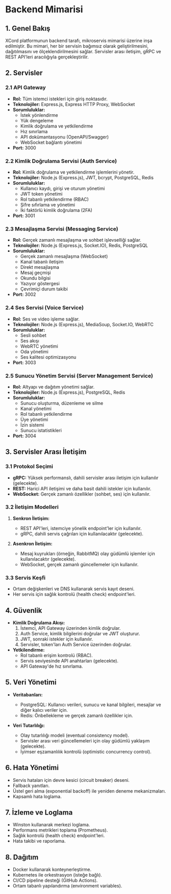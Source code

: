 # Backend Mimarisi

## 1. Genel Bakış

XCord platformunun backend tarafı, mikroservis mimarisi üzerine inşa edilmiştir. Bu mimari, her bir servisin bağımsız olarak geliştirilmesini, dağıtılmasını ve ölçeklendirilmesini sağlar. Servisler arası iletişim, gRPC ve REST API'leri aracılığıyla gerçekleştirilir.

## 2. Servisler

### 2.1 API Gateway

-   **Rol:** Tüm istemci istekleri için giriş noktasıdır.
-   **Teknolojiler:** Express.js, Express HTTP Proxy, WebSocket
-   **Sorumluluklar:**
    -   İstek yönlendirme
    -   Yük dengeleme
    -   Kimlik doğrulama ve yetkilendirme
    -   Hız sınırlama
    -   API dokümantasyonu (OpenAPI/Swagger)
    -   WebSocket bağlantı yönetimi
-   **Port:** 3000

### 2.2 Kimlik Doğrulama Servisi (Auth Service)

-   **Rol:** Kimlik doğrulama ve yetkilendirme işlemlerini yönetir.
-   **Teknolojiler:** Node.js (Express.js), JWT, bcrypt, PostgreSQL, Redis
-   **Sorumluluklar:**
    -   Kullanıcı kaydı, girişi ve oturum yönetimi
    -   JWT token yönetimi
    -   Rol tabanlı yetkilendirme (RBAC)
    -   Şifre sıfırlama ve yönetimi
    -   İki faktörlü kimlik doğrulama (2FA)
-   **Port:** 3001

### 2.3 Mesajlaşma Servisi (Messaging Service)

-   **Rol:** Gerçek zamanlı mesajlaşma ve sohbet işlevselliği sağlar.
-   **Teknolojiler:** Node.js (Express.js, Socket.IO), Redis, PostgreSQL
-   **Sorumluluklar:**
    -   Gerçek zamanlı mesajlaşma (WebSocket)
    -   Kanal tabanlı iletişim
    -   Direkt mesajlaşma
    -   Mesaj geçmişi
    -   Okundu bilgisi
    -   Yazıyor göstergesi
    -   Çevrimiçi durum takibi
-   **Port:** 3002

### 2.4 Ses Servisi (Voice Service)

-   **Rol:** Ses ve video işleme sağlar.
-   **Teknolojiler:** Node.js (Express.js), MediaSoup, Socket.IO, WebRTC
-   **Sorumluluklar:**
    -   Sesli sohbet
    -   Ses akışı
    -   WebRTC yönetimi
    -   Oda yönetimi
    -   Ses kalitesi optimizasyonu
-   **Port:** 3003

### 2.5 Sunucu Yönetim Servisi (Server Management Service)

-   **Rol:** Altyapı ve dağıtım yönetimi sağlar.
-   **Teknolojiler:** Node.js (Express.js), PostgreSQL, Redis
-   **Sorumluluklar:**
    -   Sunucu oluşturma, düzenleme ve silme
    -   Kanal yönetimi
    -   Rol tabanlı yetkilendirme
    -   Üye yönetimi
    -   İzin sistemi
    -   Sunucu istatistikleri
-   **Port:** 3004

## 3. Servisler Arası İletişim

### 3.1 Protokol Seçimi

-   **gRPC:** Yüksek performanslı, dahili servisler arası iletişim için kullanılır (gelecekte).
-   **REST:** Harici API iletişimi ve daha basit dahili istekler için kullanılır.
-   **WebSocket:** Gerçek zamanlı özellikler (sohbet, ses) için kullanılır.

### 3.2 İletişim Modelleri

1.  **Senkron İletişim:**
    -   REST API'leri, istemciye yönelik endpoint'ler için kullanılır.
    -   gRPC, dahili servis çağrıları için kullanılacaktır (gelecekte).

2.  **Asenkron İletişim:**
    -   Mesaj kuyrukları (örneğin, RabbitMQ) olay güdümlü işlemler için kullanılacaktır (gelecekte).
    -   WebSocket, gerçek zamanlı güncellemeler için kullanılır.

### 3.3 Servis Keşfi

-   Ortam değişkenleri ve DNS kullanarak servis kayıt deseni.
-   Her servis için sağlık kontrolü (health check) endpoint'leri.

## 4. Güvenlik

-   **Kimlik Doğrulama Akışı:**
    1.  İstemci, API Gateway üzerinden kimlik doğrular.
    2.  Auth Service, kimlik bilgilerini doğrular ve JWT oluşturur.
    3.  JWT, sonraki istekler için kullanılır.
    4.  Servisler, token'ları Auth Service üzerinden doğrular.
-   **Yetkilendirme:**
    -   Rol tabanlı erişim kontrolü (RBAC).
    -   Servis seviyesinde API anahtarları (gelecekte).
    -   API Gateway'de hız sınırlama.

## 5. Veri Yönetimi

-   **Veritabanları:**
    -   PostgreSQL: Kullanıcı verileri, sunucu ve kanal bilgileri, mesajlar ve diğer kalıcı veriler için.
    -   Redis: Önbellekleme ve gerçek zamanlı özellikler için.

-   **Veri Tutarlılığı:**
    -   Olay tutarlılığı modeli (eventual consistency model).
    -   Servisler arası veri güncellemeleri için olay güdümlü yaklaşım (gelecekte).
    -   İyimser eşzamanlılık kontrolü (optimistic concurrency control).

## 6. Hata Yönetimi

-   Servis hataları için devre kesici (circuit breaker) deseni.
-   Fallback yanıtları.
-   Üstel geri alma (exponential backoff) ile yeniden deneme mekanizmaları.
-   Kapsamlı hata loglama.

## 7. İzleme ve Loglama

-   Winston kullanarak merkezi loglama.
-   Performans metrikleri toplama (Prometheus).
-   Sağlık kontrolü (health check) endpoint'leri.
-   Hata takibi ve raporlama.

## 8. Dağıtım

-   Docker kullanarak konteynerleştirme.
-   Kubernetes ile orkestrasyon (isteğe bağlı).
-   CI/CD pipeline desteği (GitHub Actions).
-   Ortam tabanlı yapılandırma (environment variables).
